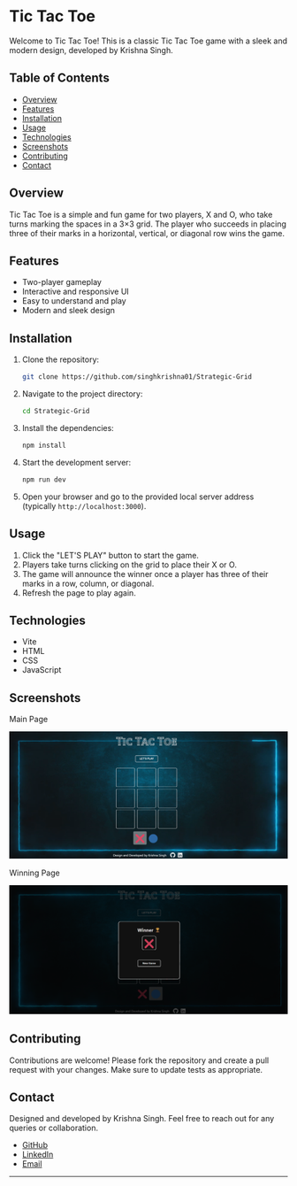 # Tic Tac Toe

Welcome to Tic Tac Toe! This is a classic Tic Tac Toe game with a sleek and modern design, developed by Krishna Singh.

## Table of Contents

- [Overview](#overview)
- [Features](#features)
- [Installation](#installation)
- [Usage](#usage)
- [Technologies](#technologies)
- [Screenshots](#screenshots)
- [Contributing](#contributing)
- [Contact](#contact)

## Overview

Tic Tac Toe is a simple and fun game for two players, X and O, who take turns marking the spaces in a 3×3 grid. The player who succeeds in placing three of their marks in a horizontal, vertical, or diagonal row wins the game.

## Features

- Two-player gameplay
- Interactive and responsive UI
- Easy to understand and play
- Modern and sleek design

## Installation

1. Clone the repository:

    ```bash
    git clone https://github.com/singhkrishna01/Strategic-Grid
    ```

2. Navigate to the project directory:

    ```bash
    cd Strategic-Grid
    ```

3. Install the dependencies:

    ```bash
    npm install
    ```

4. Start the development server:

    ```bash
    npm run dev
    ```

5. Open your browser and go to the provided local server address (typically `http://localhost:3000`).

## Usage

1. Click the "LET'S PLAY" button to start the game.
2. Players take turns clicking on the grid to place their X or O.
3. The game will announce the winner once a player has three of their marks in a row, column, or diagonal.
4. Refresh the page to play again.

## Technologies

- Vite
- HTML
- CSS
- JavaScript

## Screenshots

Main Page 

![Alt text](src/assets/Front.png)

Winning Page

![Alt text](src/assets/Winning.png)

## Contributing

Contributions are welcome! Please fork the repository and create a pull request with your changes. Make sure to update tests as appropriate.


## Contact

Designed and developed by Krishna Singh. Feel free to reach out for any queries or collaboration.

- [GitHub](https://github.com/singhkrishna01)
- [LinkedIn](https://www.linkedin.com/in/krishnasingh20/)
- [Email](mailto:krishna00cs@gmail.com)

---
